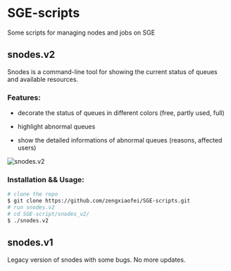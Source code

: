 # SGE-scripts

Some scripts for managing nodes and jobs on SGE

## snodes.v2

Snodes is a command-line tool for showing the current status of queues and available resources.

### Features:

* decorate the status of queues in different colors (free, partly used, full)

* highlight abnormal queues

* show the detailed informations of abnormal queues (reasons, affected users)

![snodes.v2](https://github.com/zengxiaofei/SGE-scripts/blob/master/screenshots/snodes.v2.png)

### Installation && Usage:

```bash
# clone the repo
$ git clone https://github.com/zengxiaofei/SGE-scripts.git
# run snodes.v2
# cd SGE-script/snodes_v2/
$ ./snodes.v2
```

## snodes.v1

Legacy version of snodes with some bugs. No more updates.
